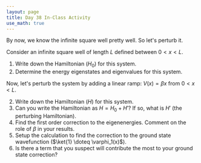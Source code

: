 ```yaml
---
layout: page
title: Day 38 In-Class Activity
use_math: true
---
```


By now, we know the infinite square well pretty well. So let's perturb it.

Consider an infinite square well of length $L$ defined between $0<x<L$.

1. Write down the Hamiltonian ($H_0$) for this system.
2. Determine the energy eigenstates and eigenvalues for this system.

Now, let's perturb the system by adding a linear ramp: $V(x) = \beta x$ from $0<x<L$.

2. Write down the Hamiltonian ($H$) for this system.
3. Can you write the Hamiltonian as $H=H_0+H'$? If so, what is $H'$ (the perturbing Hamiltonian).
4. Find the first order correction to the eigenenergies. Comment on the role of $\beta$ in your results.
5. Setup the calculation to find the correction to the ground state wavefunction ($\ket{1} \doteq \varphi_1(x)$).
6. Is there a term that you suspect will contribute the most to your ground state correction?
